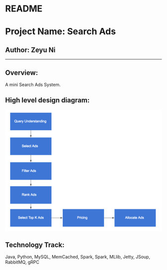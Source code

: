# README #
# Project Name: Search Ads
## Author: Zeyu Ni
----------
## Overview:
A mini Search Ads System.

## High level design diagram:

![Alt text](https://github.com/nizeyu/SearchAds/blob/master/picture/AdsSearch.png)

## Technology Track: 
Java, Python, MySQL, MemCached, Spark, Spark, MLlib, Jetty, JSoup, RabbitMQ, gRPC

